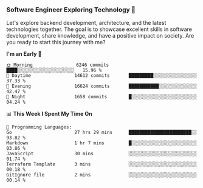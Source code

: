 ### Software Engineer Exploring Technology 🚀 

Let's explore backend development, architecture, and the latest technologies together. The goal is to showcase excellent skills in software development, share knowledge, and have a positive impact on society. Are you ready to start this journey with me?

<!--START_SECTION:waka-->
**I'm an Early 🐤** 

```text
🌞 Morning                6246 commits        ████░░░░░░░░░░░░░░░░░░░░░   15.96 % 
🌆 Daytime                14612 commits       █████████░░░░░░░░░░░░░░░░   37.33 % 
🌃 Evening                16624 commits       ███████████░░░░░░░░░░░░░░   42.47 % 
🌙 Night                  1658 commits        █░░░░░░░░░░░░░░░░░░░░░░░░   04.24 % 
```


📊 **This Week I Spent My Time On** 

```text
💬 Programming Languages: 
Go                       27 hrs 29 mins      ███████████████████████░░   93.82 % 
Markdown                 1 hr 7 mins         █░░░░░░░░░░░░░░░░░░░░░░░░   03.86 % 
JavaScript               30 mins             ░░░░░░░░░░░░░░░░░░░░░░░░░   01.74 % 
Terraform Template       3 mins              ░░░░░░░░░░░░░░░░░░░░░░░░░   00.18 % 
GitIgnore file           2 mins              ░░░░░░░░░░░░░░░░░░░░░░░░░   00.14 % 
```


<!--END_SECTION:waka-->
